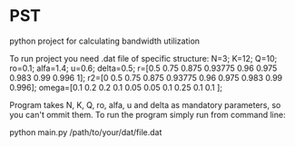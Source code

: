 # PST
python project for calculating bandwidth utilization

To run project you need .dat file of specific structure:
N=3;
K=12;
Q=10;
ro=0.1;
alfa=1.4;
u=0.6;
delta=0.5;
r=[0.5 0.75 0.875 0.93775 0.96 0.975 0.983 0.99 0.996 1];
r2=[0 0.5 0.75 0.875 0.93775 0.96 0.975 0.983 0.99 0.996];
omega=[0.1 0.2 0.2 0.1 0.05 0.05 0.1 0.25 0.1 0.1 ];

Program takes N, K, Q, ro, alfa, u and delta as mandatory parameters, so you can't ommit them.
To run the program simply run from command line:

python main.py /path/to/your/dat/file.dat
